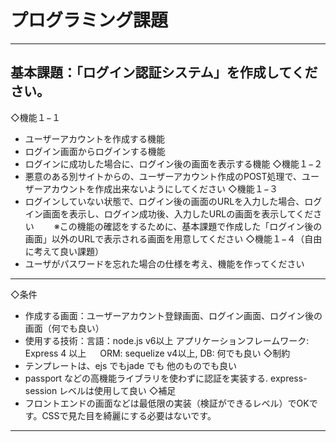 # プログラミング課題

-------------------------------------------------------------------  
基本課題：「ログイン認証システム」を作成してください。  
-------------------------------------------------------------------  
◇機能１−１  
- ユーザーアカウントを作成する機能
- ログイン画面からログインする機能
- ログインに成功した場合に、ログイン後の画面を表示する機能
◇機能１−２  
- 悪意のある別サイトからの、ユーザーアカウント作成のPOST処理で、ユーザーアカウントを作成出来ないようにしてください
◇機能１−３  
- ログインしていない状態で、ログイン後の画面のURLを入力した場合、ログイン画面を表示し、ログイン成功後、入力したURLの画面を表示してください
　　※この機能の確認をするために、基本課題で作成した「ログイン後の画面」以外のURLで表示される画面を用意してください
◇機能１−４（自由に考えて良い課題）  
- ユーザがパスワードを忘れた場合の仕様を考え、機能を作ってください
------------------------------------------------------------------  
◇条件  
- 作成する画面：ユーザーアカウント登録画面、ログイン画面、ログイン後の画面（何でも良い）
- 使用する技術：言語：node.js v6以上 アプリケーションフレームワーク: Express 4 以上
　 ORM: sequelize v4以上, DB: 何でも良い
◇制約  
- テンプレートは、ejs でもjade でも 他のものでも良い
- passport などの高機能ライブラリを使わずに認証を実装する. express-session レベルは使用して良い
◇補足  
- フロントエンドの画面などは最低限の実装（検証ができるレベル）でOKです。CSSで見た目を綺麗にする必要はないです。
-------------------------------------------------------------------
